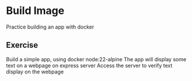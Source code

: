 # Build Image

Practice building an app with docker

## Exercise 
Build a simple app, using docker node:22-alpine 
The app will display some text on a webpage on express server
Access the server to verify text display on the webpage
